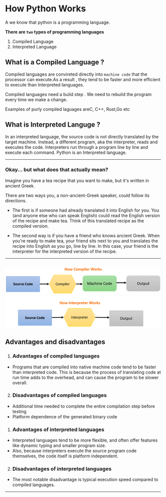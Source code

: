 # How Python Works

A we know that python is a programming language.

**There are `two` types of programming languages**
1. Compiled Language
2. Interpreted Language

## What is a Compiled Language ?

Compiled languages are convireted directly into `machine code` that the processor can execute.As a result , they tend to be faster and more efficient  to execute than Interpreted languages.

Compiled languages need a bulid step . We need to rebuild the program every time we make a change.

Examples of purly compiled laguages areC, C++, Rust,Go etc

## What is Interpreted Languge ?

In an interpreted language, the source code is not directly translated by the target machine. Instead, a different program, aka the interpreter, reads and executes the code.
Interpreters run through a program line by line and execute each command.
Python is an Interpreted language.
___
### Okay… but what does that actually mean?

Imagine you have a tea recipe that you want to make, but it's written in ancient Greek. 

There are two ways you, a non-ancient-Greek speaker, could follow its directions.

- The first is if someone had already translated it into English for you. You (and anyone else who can speak English) could read the English version of the recipe and make tea. Think of this translated recipe as the compiled version.

- The second way is if you have a friend who knows ancient Greek. When you're ready to make tea, your friend sits next to you and translates the recipe into English as you go, line by line. In this case, your friend is the interpreter for the interpreted version of the recipe.
---
![compiler ](compliler.png)
![compiler ](interpreter.png)
---
## Advantages and disadvantages

1. ### Advantages of compiled languages
- Programs that are compiled into native machine code tend to be faster than interpreted code. This is because the process of translating code at run time adds to the overhead, and can cause the program to be slower overall.

2. ### Disadvantages of compiled languages
- Additional time needed to complete the entire compilation step before testing
- Platform dependence of the generated binary code
  
1. ### Advantages of interpreted languages
- Interpreted languages tend to be more flexible, and often offer features like dynamic typing and smaller program size.
- Also, because interpreters execute the source program code themselves, the code itself is platform independent.

2. ### Disadvantages of interpreted languages
- The most notable disadvantage is typical execution speed compared to compiled languages.
---

